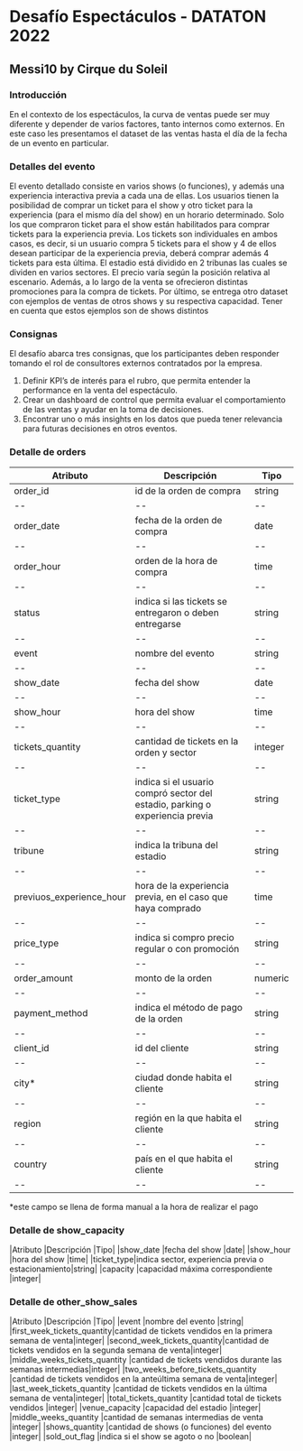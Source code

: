 # Desafío Espectáculos - DATATON 2022
## Messi10 by Cirque du Soleil

### Introducción
En el contexto de los espectáculos, la curva de ventas puede ser muy diferente y depender
de varios factores, tanto internos como externos. En este caso les presentamos el dataset de
las ventas hasta el día de la fecha de un evento en particular.

### Detalles del evento
El evento detallado consiste en varios shows (o funciones), y además una experiencia
interactiva previa a cada una de ellas.
Los usuarios tienen la posibilidad de comprar un ticket para el show y otro ticket para la
experiencia (para el mismo día del show) en un horario determinado. Solo los que compraron
ticket para el show están habilitados para comprar tickets para la experiencia previa. Los
tickets son individuales en ambos casos, es decir, si un usuario compra 5 tickets para el show
y 4 de ellos desean participar de la experiencia previa, deberá comprar además 4 tickets para
esta última.
El estadio está dividido en 2 tribunas las cuales se dividen en varios sectores. El precio varía
según la posición relativa al escenario. Además, a lo largo de la venta se ofrecieron distintas
promociones para la compra de tickets.
Por último, se entrega otro dataset con ejemplos de ventas de otros shows y su respectiva
capacidad. Tener en cuenta que estos ejemplos son de shows distintos

### Consignas
El desafío abarca tres consignas, que los participantes deben responder tomando el rol de
consultores externos contratados por la empresa.

1. Definir KPI’s de interés para el rubro, que permita entender la performance en la venta
del espectáculo.
2. Crear un dashboard de control que permita evaluar el comportamiento de las ventas y
ayudar en la toma de decisiones.
3. Encontrar uno o más insights en los datos que pueda tener relevancia para futuras
decisiones en otros eventos.



### Detalle de orders

|Atributo|Descripción|Tipo|
| -- | -- | -- |
|order_id|id de la orden de compra|string|
| -- | -- | -- |
|order_date |fecha de la orden de compra |date|
| -- | -- | -- |
|order_hour |orden de la hora de compra |time|
| -- | -- | -- |
|status |indica si las tickets se entregaron o deben entregarse |string|
| -- | -- | -- |
|event |nombre del evento |string|
| -- | -- | -- |
|show_date |fecha del show |date|
| -- | -- | -- |
|show_hour |hora del show |time|
| -- | -- | -- |
|tickets_quantity |cantidad de tickets en la orden y sector |integer|
| -- | -- | -- |
|ticket_type |indica si el usuario compró sector del estadio, parking o experiencia previa|string
| -- | -- | -- |
|tribune |indica la tribuna del estadio |string|
| -- | -- | -- |
|previuos_experience_hour |hora de la experiencia previa, en el caso que haya comprado|time|
| -- | -- | -- |
|price_type |indica si compro precio regular o con promoción |string|
| -- | -- | -- |
|order_amount |monto de la orden |numeric|
| -- | -- | -- |
|payment_method |indica el método de pago de la orden |string|
| -- | -- | -- |
|client_id |id del cliente |string|
| -- | -- | -- |
|city* |ciudad donde habita el cliente |string|
| -- | -- | -- |
|region |región en la que habita el cliente |string|
| -- | -- | -- |
|country |país en el que habita el cliente |string|
| -- | -- | -- |

*este campo se llena de forma manual a la hora de realizar el pago


### Detalle de show_capacity

|Atributo |Descripción |Tipo|
|show_date |fecha del show |date|
|show_hour |hora del show |time|
|ticket_type|indica sector, experiencia previa o estacionamiento|string|
|capacity |capacidad máxima correspondiente |integer|


### Detalle de other_show_sales

|Atributo |Descripción |Tipo|
|event |nombre del evento |string|
|first_week_tickets_quantity|cantidad de tickets vendidos en la primera semana de venta|integer|
|second_week_tickets_quantity|cantidad de tickets vendidos en la segunda semana de venta|integer|
|middle_weeks_tickets_quantity |cantidad de tickets vendidos durante las semanas intermedias|integer|
|two_weeks_before_tickets_quantity |cantidad de tickets vendidos en la anteúltima semana de venta|integer|
|last_week_tickets_quantity |cantidad de tickets vendidos en la última semana de venta|integer|
|total_tickets_quantity |cantidad total de tickets vendidos |integer|
|venue_capacity |capacidad del estadio |integer|
|middle_weeks_quantity |cantidad de semanas intermedias de venta |integer|
|shows_quantity |cantidad de shows (o funciones) del evento |integer|
|sold_out_flag |indica si el show se agoto o no |boolean|
